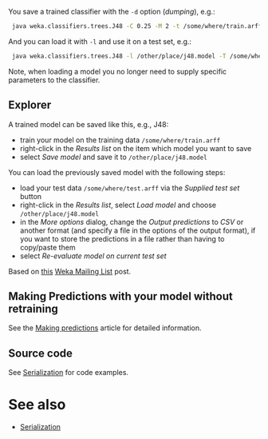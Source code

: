 You save a trained classifier with the `-d` option (*dumping*), e.g.:

```bash
 java weka.classifiers.trees.J48 -C 0.25 -M 2 -t /some/where/train.arff -d /other/place/j48.model
```
And you can load it with `-l` and use it on a test set, e.g.:

```bash
 java weka.classifiers.trees.J48 -l /other/place/j48.model -T /some/where/test.arff
```
Note, when loading a model you no longer need to supply specific parameters to the classifier.

## Explorer

A trained model can be saved like this, e.g., J48:

* train your model on the training data `/some/where/train.arff`
* right-click in the *Results list* on the item which model you want to save
* select *Save model* and save it to `/other/place/j48.model`

You can load the previously saved model with the following steps:

* load your test data `/some/where/test.arff` via the *Supplied test set* button
* right-click in the *Results list*, select *Load model* and choose `/other/place/j48.model`
* in the *More options* dialog, change the *Output predictions* to *CSV* or another format (and specify a file in the 
  options of the output format), if you want to store the predictions in a file rather than having to copy/paste them
* select *Re-evaluate model on current test set*

Based on [this](https://list.waikato.ac.nz/pipermail/wekalist/2006-August/007720.html) [Weka Mailing List](mailing_list.md) post.

## Making Predictions with your model without retraining

See the [Making predictions](making_predictions.md) article for detailed information.

## Source code

See [Serialization](serialization.md) for code examples.

# See also

* [Serialization](serialization.md)